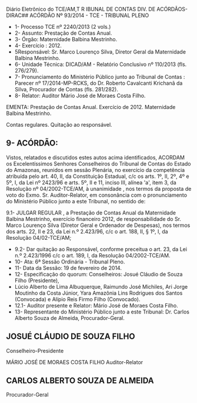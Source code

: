Diário Eletrônico do TCE/AM,T R IBUNAL DE CONTAS DIV. DE ACÓRDÃOS-DIRAC## ACÓRDÃO Nº 93/2014 - TCE - TRIBUNAL PLENO

- 1- Processo TCE nº 2240/2013 (2 vols.)
- 2- Assunto: Prestação de Contas Anual.
- 3- Órgão: Maternidade Balbina Mestrinho.
- 4- Exercício : 2012.
- 5Responsável: Sr. Marco  Lourenço  Silva,  Diretor  Geral  da Maternidade  Balbina Mestrinho.
- 6- Unidade Técnica: DICAD/AM - Relatório Conclusivo nº 110/2013 (fls. 276/279).
- 7-  Pronunciamento  do  Ministério  Público  junto  ao  Tribunal  de  Contas :  Parecer  nº 17/2014-MP-RCKS, do Dr. Roberto Cavalcanti Krichanã da Silva, Procurador de Contas (fls. 281/282).
- 8- Relator: Auditor Mário José de Moraes Costa Filho.

EMENTA: Prestação de Contas Anual. Exercício de 2012. Maternidade Balbina Mestrinho.

Contas regulares. Quitação ao responsável.

## 9- ACÓRDÃO:

Vistos, relatados e discutidos estes autos acima identificados,  ACORDAM os Excelentíssimos  Senhores  Conselheiros do Tribunal de Contas do Estado do Amazonas, reunidos em sessão Plenária, no exercício da competência atribuída pelo  art. 40, II, da Constituição Estadual, c/c os arts. 1º, II, 2º, 4º e 5º, I, da Lei nº 2423/96 e arts. 5º, II  e  11,  inciso  III,  alínea  'a',  item  3,  da  Resolução  nº  04/2002-TCE/AM, à unanimidade , nos termos da proposta de  voto do Exmo. Sr.  Auditor-Relator, em consonância com o pronunciamento do Ministério Público junto a este Tribunal, no sentido de:

9.1-  JULGAR  REGULAR ,  a  Prestação  de  Contas  Anual  da  Maternidade Balbina Mestrinho, exercício financeiro 2012, de responsabilidade do Sr. Marco Lourenço Silva (Diretor Geral e Ordenador de Despesas), nos termos dos arts. 22, II e 23, da Lei n.º 2.423/96, c/c o art. 188, II, § 1º, I, da Resolução 04/02-TCE/AM;

- 9.2- Dar quitação ao Responsável, conforme preceitua o art. 23, da Lei n.º 2.423/1996 c/c o art. 189, I, da Resolução 04/2002-TCE/AM.
- 10- Ata: 6ª Sessão Ordinária - Tribunal Pleno.
- 11- Data da Sessão: 19 de fevereiro de 2014.
- 12- Especificação do quorum: Conselheiros: Josué Cláudio de Souza Filho (Presidente),
- Lúcio Alberto de Lima Albuquerque, Raimundo José Michiles, Ari Jorge Moutinho da Costa Júnior, Yara Amazônia Lins Rodrigues dos Santos (Convocada) e Alípio Reis Firmo Filho (Convocado).
- 12.1- Auditor presente e Relator: Mário José de Moraes Costa Filho.
- 13-  Representante  do  Ministério  Público  junto  a  este  Tribunal: Dr. Carlos  Alberto Souza de Almeida, Procurador-Geral.

## JOSUÉ CLÁUDIO DE SOUZA FILHO

Conselheiro-Presidente

MÁRIO JOSÉ DE MORAES COSTA FILHO Auditor-Relator

## CARLOS ALBERTO SOUZA DE ALMEIDA

Procurador-Geral